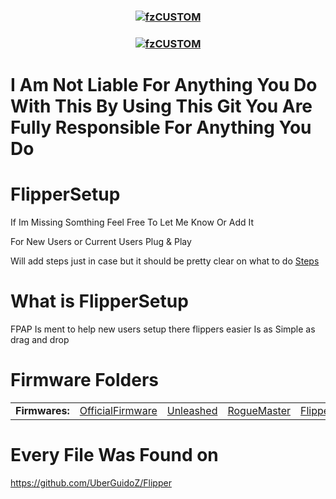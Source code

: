<h3 align="center">
<a href="https://github.com/SoPlug/FlipperPlugAndPlay">
<img src="https://cdn.discordapp.com/attachments/1057510272467750983/1058519458106327060/FS.png" align="center" alt="fzCUSTOM" border="0">
</a>
</h3>


<h3 align="center">
<a href="https://github.com/SoPlug/FlipperSetup">
<img src="https://cdn.discordapp.com/attachments/1026942721182662697/1055980482849931296/newWarn.png" align="center" alt="fzCUSTOM" border="0">
</a>
</h3>

# I Am Not Liable For Anything You Do With This By Using This Git You Are Fully Responsible For Anything You Do

# FlipperSetup
If Im Missing Somthing Feel Free To Let Me Know Or Add It

For New Users or Current Users Plug & Play

Will add steps just in case but it should be pretty clear on what to do
[Steps](https://github.com/SoPlug/FlipperSetup/blob/main/Steps.md)

# What is FlipperSetup

FPAP Is ment to help new users setup there flippers easier 
Is as Simple as drag and drop

# Firmware Folders

<table>
    <tr>
        <td>
            <strong>Firmwares:</strong>
        </td>
        <td><a href="/OfficialFirmware">OfficialFirmware</a></td>
        <td><a href="/Unleashed">Unleashed</a></td>
        <td><a href="/RogueMaster">RogueMaster</a></td>
        <td><a href="/FlipperXtreme">FlipperXtreme</a></td>
    </tr>
</table>

# Every File Was Found on 
https://github.com/UberGuidoZ/Flipper

